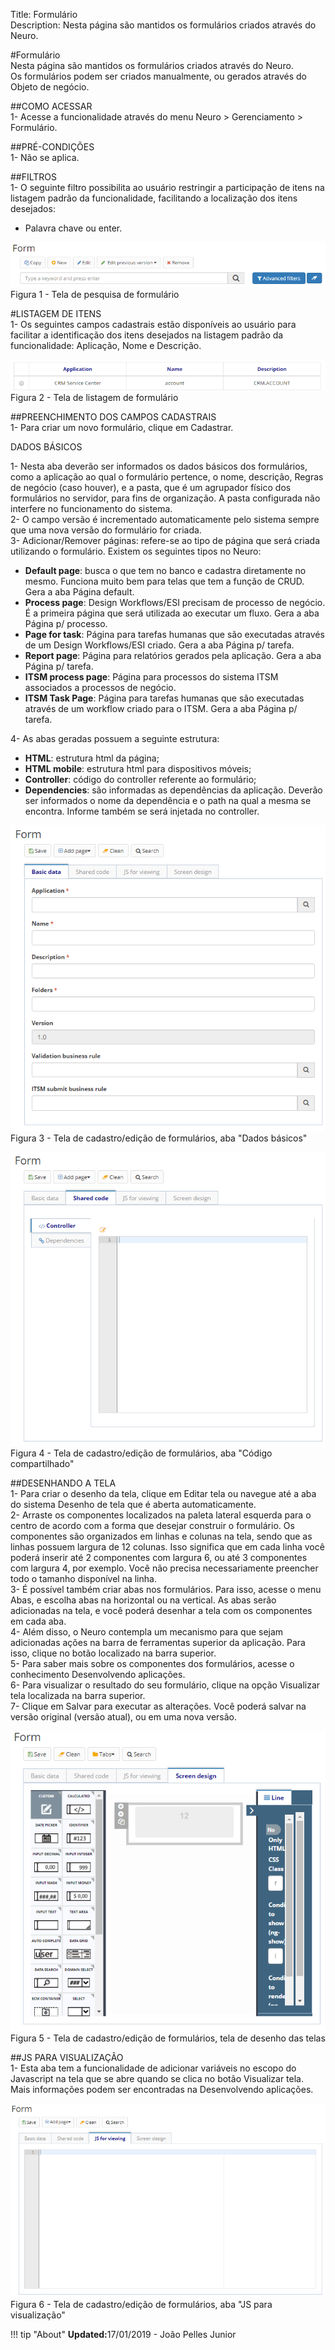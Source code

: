 Title: Formulário  
Description: Nesta página são mantidos os formulários criados através do Neuro.  

#Formulário  
Nesta página são mantidos os formulários criados através do Neuro.   
Os formulários podem ser criados manualmente, ou gerados através do Objeto de negócio.    

##COMO ACESSAR  
1- Acesse a funcionalidade através do menu Neuro > Gerenciamento > Formulário.   

##PRÉ-CONDIÇÕES    
1- Não se aplica.    

##FILTROS    
1- O seguinte filtro possibilita ao usuário restringir a participação de itens na listagem padrão da funcionalidade, facilitando a localização dos itens desejados:    
- Palavra chave ou enter.    

![Screenshot](images/Form-Search.png)   
Figura 1 - Tela de pesquisa de formulário    

#LISTAGEM DE ITENS  
1- Os seguintes campos cadastrais estão disponíveis ao usuário para facilitar a identificação dos itens desejados na listagem padrão da funcionalidade: Aplicação, Nome e Descrição.     

![Screenshot](images/Form-Listing.png)  
Figura 2 - Tela de listagem de formulário  

##PREENCHIMENTO DOS CAMPOS CADASTRAIS  
1- Para criar um novo formulário, clique em Cadastrar.  

DADOS BÁSICOS

1- Nesta aba deverão ser informados os dados básicos dos formulários, como a aplicação ao qual o formulário pertence, o nome, descrição, Regras de negócio (caso houver), e a pasta, que é um agrupador físico dos formulários no servidor, para fins de organização. A pasta configurada não interfere no funcionamento do sistema.    
2- O campo versão é incrementado automaticamente pelo sistema sempre que uma nova versão do formulário for criada.    
3- Adicionar/Remover páginas: refere-se ao tipo de página que será criada utilizando o formulário. Existem os seguintes tipos no Neuro:    
- **Default page**: busca o que tem no banco e cadastra diretamente no mesmo. Funciona muito bem para telas que tem a função de CRUD. Gera a aba Página default.    
- **Process page**:  Design Workflows/ESI precisam de processo de negócio. É a primeira página que será utilizada ao executar um fluxo. Gera a aba Página p/ processo.    
- **Page for task**: Página para tarefas humanas que são executadas através de um Design Workflows/ESI criado. Gera a aba Página p/ tarefa.  
- **Report page**: Página para relatórios gerados pela aplicação. Gera a aba Página p/ tarefa.  
- **ITSM process page**: Página para processos do sistema ITSM associados a processos de negócio.  
- **ITSM Task Page**: Página para tarefas humanas que são executadas através de um workflow criado para o ITSM. Gera a aba Página p/ tarefa.  

4- As abas geradas possuem a seguinte estrutura:    
- **HTML**: estrutura html da página;    
- **HTML mobile**: estrutura html para dispositivos móveis;  
- **Controller**: código do controller referente ao formulário;  
- **Dependencies**: são informadas as dependências da aplicação. Deverão ser informados o nome da dependência e o path na qual a mesma se encontra. Informe também se será injetada no controller.      

![Screenshot](images/Form-business.png)    
Figura 3 - Tela de cadastro/edição de formulários, aba "Dados básicos"   

![Screenshot](images/Form-business2.png) 
Figura 4 - Tela de cadastro/edição de formulários, aba "Código compartilhado"    

##DESENHANDO A TELA    
1- Para criar o desenho da tela, clique em Editar tela ou navegue até a aba do sistema Desenho de tela que é aberta automaticamente.    
2- Arraste os componentes localizados na paleta lateral esquerda para o centro de acordo com a forma que desejar construir o formulário. Os componentes são organizados em linhas e colunas na tela, sendo que as linhas possuem largura de 12 colunas. Isso significa que em cada linha você poderá inserir até 2 componentes com largura 6, ou até 3 componentes com largura 4, por exemplo. Você não precisa necessariamente preencher todo o tamanho disponível na linha.    
3- É possível também criar abas nos formulários. Para isso, acesse o menu Abas, e escolha abas na horizontal ou na vertical. As abas serão adicionadas na tela, e você poderá desenhar a tela com os componentes em cada aba.    
4- Além disso, o Neuro contempla um mecanismo para que sejam adicionadas ações na barra de ferramentas superior da aplicação. Para isso, clique no botão localizado na barra superior.  
5- Para saber mais sobre os componentes dos formulários, acesse o conhecimento Desenvolvendo aplicações.    
6- Para visualizar o resultado do seu formulário, clique na opção Visualizar tela localizada na barra superior.    
7- Clique em Salvar para executar as alterações. Você poderá salvar na versão original (versão atual), ou em uma nova versão.   

![Screenshot](images/Form-screen-design.png)   
Figura 5 - Tela de cadastro/edição de formulários, tela de desenho das telas    

##JS PARA VISUALIZAÇÃO    
1- Esta aba tem a funcionalidade de adicionar variáveis no escopo do Javascript na tela que se abre quando se clica no botão Visualizar tela. Mais informações podem ser encontradas na Desenvolvendo aplicações.    

![Screenshot](images/Form-JS.png)  
Figura 6 - Tela de cadastro/edição de formulários, aba "JS para visualização"    

!!! tip "About"
    <b>Updated:</b>17/01/2019 - João Pelles Junior
